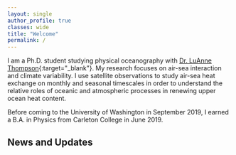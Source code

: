 ```yaml
---
layout: single
author_profile: true
classes: wide
title: "Welcome"
permalink: /
---
```


I am a Ph.D. student studying physical oceanography with [Dr. LuAnne Thompson](https://www.ocean.washington.edu/home/LuAnne+Thompson){:target="_blank"}. My research focuses on air-sea interaction and climate variability. I use satellite observations to study air-sea heat exchange on monthly and seasonal timescales in order to understand the relative roles of oceanic and atmospheric processes in renewing upper ocean heat content. 

Before coming to the University of Washington in September 2019, I earned a B.A. in Physics from Carleton College in June 2019.

## News and Updates

